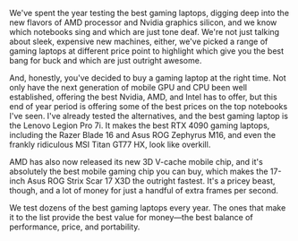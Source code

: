 We've spent the year testing the best gaming laptops, digging deep into the new flavors of AMD processor and Nvidia graphics silicon, and we know which notebooks sing and which are just tone deaf. We're not just talking about sleek, expensive new machines, either, we've picked a range of gaming laptops at different price point to highlight which give you the best bang for buck and which are just outright awesome.

And, honestly, you've decided to buy a gaming laptop at the right time. Not only have the next generation of mobile GPU and CPU been well established, offering the best Nvidia, AMD, and Intel has to offer, but this end of year period is offering some of the best prices on the top notebooks I've seen. I've already tested the alternatives, and the best gaming laptop is the Lenovo Legion Pro 7i. It makes the best RTX 4090 gaming laptops, including the Razer Blade 16 and Asus ROG Zephyrus M16, and even the frankly ridiculous MSI Titan GT77 HX, look like overkill.

AMD has also now released its new 3D V-cache mobile chip, and it's absolutely the best mobile gaming chip you can buy, which makes the 17-inch Asus ROG Strix Scar 17 X3D the outright fastest. It's a pricey beast, though, and a lot of money for just a handful of extra frames per second.

We test dozens of the best gaming laptops every year. The ones that make it to the list provide the best value for money—the best balance of performance, price, and portability.
